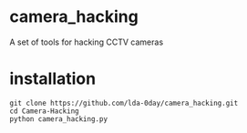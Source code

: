 # camera_hacking
A set of tools for hacking CCTV cameras
# installation 
    git clone https://github.com/lda-0day/camera_hacking.git
    cd Camera-Hacking
    python camera_hacking.py 
